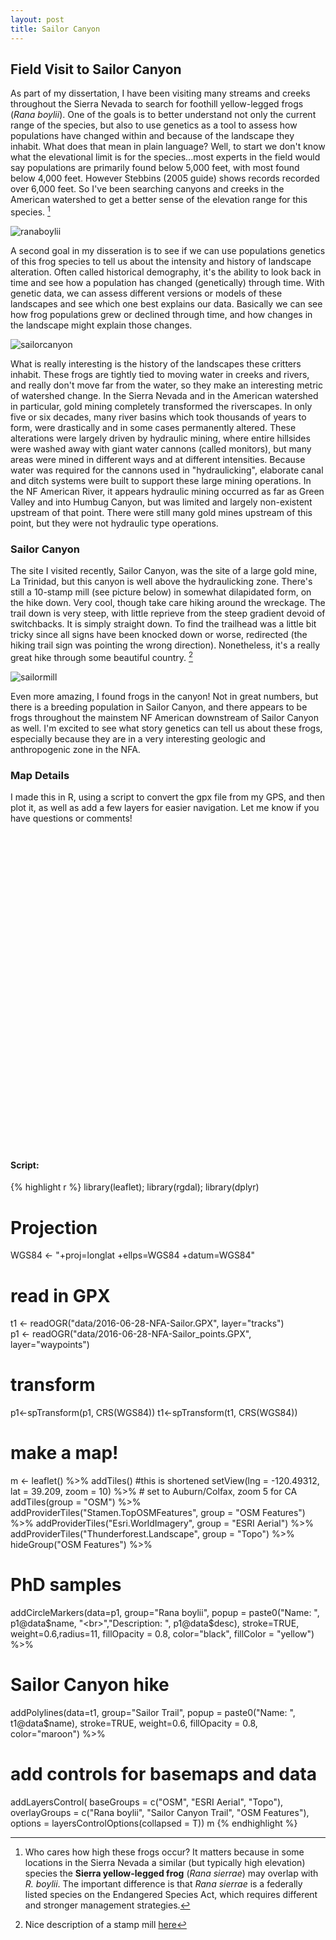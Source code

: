 ```yaml
---
layout: post
title: Sailor Canyon
---
```




## Field Visit to Sailor Canyon

As part of my dissertation, I have been visiting many streams and creeks throughout the Sierra Nevada to search for foothill yellow-legged frogs (*Rana boylii*). One of the goals is to better understand not only the current range of the species, but also to use genetics as a tool to assess how populations have changed within and because of the landscape they inhabit. What does that mean in plain language? Well, to start we don't know what the elevational limit is for the species...most experts in the field would say populations are primarily found below 5,000 feet, with most found below 4,000 feet. However Stebbins (2005 guide) shows records recorded over 6,000 feet. So I've been searching canyons and creeks in the American watershed to get a better sense of the elevation range for this species. [^1] 

![ranaboylii](../img/P1140730_sailor.jpg)

A second goal in my disseration is to see if we can use populations genetics of this frog species to tell us about the intensity and history of landscape alteration. Often called historical demography, it's the ability to look back in time and see how a population has changed (genetically) through time. With genetic data, we can assess different versions or models of these landscapes and see which one best explains our data. Basically we can see how frog populations grew or declined through time, and how changes in the landscape might explain those changes.

![sailorcanyon](../img/P1140719_sailor.jpg)

What is really interesting is the history of the landscapes these critters inhabit. These frogs are tightly tied to moving water in creeks and rivers, and really don't move far from the water, so they make an interesting metric of watershed change.  In the Sierra Nevada and in the American watershed in particular, gold mining completely transformed the riverscapes. In only five or six decades, many river basins which took thousands of years to form, were drastically and in some cases permanently altered. These alterations were largely driven by hydraulic mining, where entire hillsides were washed away with giant water cannons (called monitors), but many areas were mined in different ways and at different intensities. Because water was required for the cannons used in "hydraulicking", elaborate canal and ditch systems were built to support these large mining operations. In the NF American River, it appears hydraulic mining occurred as far as Green Valley and into Humbug Canyon, but was limited and largely non-existent upstream of that point. There were still many gold mines upstream of this point, but they were not hydraulic type operations. 

### Sailor Canyon

The site I visited recently, Sailor Canyon, was the site of a large gold mine, La Trinidad, but this canyon is well above the hydraulicking zone. There's still a 10-stamp mill (see picture below) in somewhat dilapidated form, on the hike down. Very cool, though take care hiking around the wreckage. The trail down is very steep, with little reprieve from the steep gradient devoid of switchbacks. It is simply straight down. To find the trailhead was a little bit tricky since all signs have been knocked down or worse, redirected (the hiking trail sign was pointing the wrong direction). Nonetheless, it's a really great hike through some beautiful country. [^2]

![sailormill](../img/P1140821-sailor.jpg)

Even more amazing, I found frogs in the canyon! Not in great numbers, but there is a breeding population in Sailor Canyon, and there appears to be frogs throughout the mainstem NF American downstream of Sailor Canyon as well. I'm excited to see what story genetics can tell us about these frogs, especially because they are in a very interesting geologic and anthropogenic zone in the NFA.

### Map Details

I made this in R, using a script to convert the gpx file from my GPS, and then plot it, as well as add a few layers for easier navigation. Let me know if you have questions or comments!


<!--html_preserve--><div id="htmlwidget-9033" style="width:504px;height:504px;" class="leaflet html-widget"></div>
<script type="application/json" data-for="htmlwidget-9033">{"x":{"calls":[{"method":"addTiles","args":["http://{s}.tile.openstreetmap.org/{z}/{x}/{y}.png",null,null,{"minZoom":0,"maxZoom":18,"maxNativeZoom":null,"tileSize":256,"subdomains":"abc","errorTileUrl":"","tms":false,"continuousWorld":false,"noWrap":false,"zoomOffset":0,"zoomReverse":false,"opacity":1,"zIndex":null,"unloadInvisibleTiles":null,"updateWhenIdle":null,"detectRetina":false,"reuseTiles":false,"attribution":"&copy; <a href=\"http://openstreetmap.org\">OpenStreetMap\u003c/a> contributors, <a href=\"http://creativecommons.org/licenses/by-sa/2.0/\">CC-BY-SA\u003c/a>"}]},{"method":"addTiles","args":["http://{s}.tile.openstreetmap.org/{z}/{x}/{y}.png",null,"OSM",{"minZoom":0,"maxZoom":18,"maxNativeZoom":null,"tileSize":256,"subdomains":"abc","errorTileUrl":"","tms":false,"continuousWorld":false,"noWrap":false,"zoomOffset":0,"zoomReverse":false,"opacity":1,"zIndex":null,"unloadInvisibleTiles":null,"updateWhenIdle":null,"detectRetina":false,"reuseTiles":false,"attribution":"&copy; <a href=\"http://openstreetmap.org\">OpenStreetMap\u003c/a> contributors, <a href=\"http://creativecommons.org/licenses/by-sa/2.0/\">CC-BY-SA\u003c/a>"}]},{"method":"addProviderTiles","args":["Stamen.TopOSMFeatures",null,"OSM Features",{"errorTileUrl":"","noWrap":false,"zIndex":null,"unloadInvisibleTiles":null,"updateWhenIdle":null,"detectRetina":false,"reuseTiles":false}]},{"method":"addProviderTiles","args":["Esri.WorldImagery",null,"ESRI Aerial",{"errorTileUrl":"","noWrap":false,"zIndex":null,"unloadInvisibleTiles":null,"updateWhenIdle":null,"detectRetina":false,"reuseTiles":false}]},{"method":"addProviderTiles","args":["Thunderforest.Landscape",null,"Topo",{"errorTileUrl":"","noWrap":false,"zIndex":null,"unloadInvisibleTiles":null,"updateWhenIdle":null,"detectRetina":false,"reuseTiles":false}]},{"method":"hideGroup","args":["OSM Features"]},{"method":"addCircleMarkers","args":[[39.2129939887673,39.2089990060776,39.2092529777437,39.2124240193516,39.2124520149082,39.2171010375023,39.2176509741694],[-120.495033999905,-120.493119992316,-120.492697041482,-120.494453972206,-120.494504012167,-120.495818965137,-120.499151023105],11,null,"Rana boylii",{"lineCap":null,"lineJoin":null,"clickable":true,"pointerEvents":null,"className":"","stroke":true,"color":"black","weight":0.6,"opacity":0.5,"fill":true,"fillColor":"yellow","fillOpacity":0.8,"dashArray":null},null,null,["Name: AAA794<br>Description: J","Name: AAA815<br>Description: J","Name: AAA816<br>Description: J","Name: AAA817<br>Description: Tad","Name: RAP812<br>Description: Whole tad","Name: RAP813-814<br>Description: Am","Name: RAP815<br>Description: Am"]]},{"method":"addPolylines","args":[[[{"lng":[-120.499730212614,-120.499623427168,-120.499520916492,-120.499294521287,-120.499143144116,-120.499056391418,-120.498888334259,-120.498678702861,-120.498428335413,-120.498334458098,-120.498179392889,-120.498095657676,-120.497967749834,-120.49792827107,-120.497900024056,-120.497864652425,-120.497814361006,-120.497730458155,-120.497674802318,-120.497552929446,-120.497437510639,-120.497345644981,-120.497177084908,-120.497170714661,-120.497185131535,-120.4972417932,-120.4972920008,-120.497344471514,-120.497402390465,-120.497412281111,-120.497473301366,-120.497545972466,-120.497553851455,-120.497616548091,-120.497676143423,-120.497845374048,-120.497919553891,-120.498006558046,-120.498023740947,-120.498062130064,-120.498051987961,-120.498006306589,-120.497973198071,-120.497973449528,-120.497972192243,-120.497983172536,-120.498070428148,-120.498072355986,-120.498092137277,-120.498134214431,-120.498187607154,-120.498212166131,-120.498180817813,-120.498059447855,-120.498044611886,-120.497986525297,-120.497920727357,-120.497885439545,-120.497872782871,-120.497845876962,-120.497841518372,-120.497846379876,-120.497837075964,-120.497839171439,-120.497886026278,-120.49790924415,-120.497942771763,-120.49790840596,-120.497821066529,-120.497766751796,-120.497729452327,-120.497740348801,-120.497678909451,-120.497687710449,-120.49770145677,-120.497684776783,-120.497688213363,-120.497664492577,-120.497647644952,-120.497636748478,-120.497614871711,-120.497604729608,-120.497580673546,-120.497624594718,-120.497692488134,-120.497760297731,-120.497826682404,-120.497880075127,-120.497943442315,-120.497991554439,-120.497999601066,-120.498086605221,-120.498144859448,-120.49827712588,-120.498296068981,-120.498403022066,-120.498513914645,-120.498599074781,-120.498639978468,-120.498696388677,-120.498768221587,-120.498837120831,-120.498856483027,-120.498863272369,-120.498856734484,-120.498866373673,-120.498873246834,-120.498876851052,-120.498863440007,-120.498839383945,-120.498835360631,-120.498851537704,-120.49883720465,-120.498799569905,-120.498774424195,-120.498783895746,-120.498824296519,-120.498840389773,-120.498891435564,-120.49890384078,-120.498896883801,-120.49887785688,-120.498831337318,-120.498809963465,-120.498780207708,-120.498753972352,-120.498747434467,-120.498765707016,-120.49877660349,-120.498824631795,-120.499038789421,-120.499153956771,-120.499305082485,-120.499355876818,-120.49935570918,-120.499416645616,-120.499467020854,-120.499513456598,-120.49953667447,-120.49951672554,-120.49946735613,-120.499408431351,-120.499373394996,-120.499387979507,-120.499421926215,-120.499460063875,-120.499497866258,-120.49953315407,-120.499604651704,-120.499608088285,-120.499634742737,-120.499669779092,-120.499696601182,-120.49969852902,-120.499728117138,-120.499730044976,-120.499728117138,-120.499738510698,-120.49975133501,-120.499748233706,-120.499735912308,-120.499727446586,-120.499726273119,-120.499724093825,-120.499701881781,-120.499697020277,-120.499634658918,-120.499616554007,-120.499592497945,-120.499526197091,-120.499528041109,-120.499503146857,-120.499439192936,-120.499413460493,-120.499318409711,-120.49926049076,-120.499137528241,-120.499020181596,-120.498932758346,-120.498852878809,-120.498664453626,-120.498442165554,-120.498336805031,-120.498121390119,-120.498014437035,-120.497919805348,-120.497807404026,-120.497748563066,-120.497707324103,-120.4976954218,-120.497550666332,-120.497439354658,-120.497351512313,-120.497244307771,-120.497034173459,-120.496869552881,-120.49680987373,-120.496740974486,-120.496571660042,-120.496579874307,-120.496565122157,-120.496557829902,-120.496535534039,-120.496558919549,-120.496554980054,-120.496546849608,-120.496552884579,-120.496537797153,-120.496545759961,-120.496576689184,-120.496594794095,-120.49658138305,-120.496595716104,-120.496624214575,-120.496710464358,-120.496739968657,-120.496852872893,-120.496940966696,-120.496975332499,-120.497067114338,-120.497127128765,-120.497194267809,-120.497200805694,-120.497217234224,-120.497244559228,-120.497203990817,-120.49718471244,-120.497185215354,-120.497171217576,-120.497173815966,-120.497218826786,-120.49727817066,-120.497365426272,-120.497412532568,-120.497440109029,-120.497449412942,-120.49744698219,-120.49740632996,-120.497418148443,-120.49751537852,-120.497522000223,-120.497435163707,-120.497398450971,-120.49731278792,-120.497272890061,-120.497309099883,-120.497272722423,-120.497253360227,-120.497229555622,-120.497163757682,-120.496984217316,-120.496921353042,-120.496904002503,-120.496832588688,-120.496792439371,-120.496718510985,-120.496657658368,-120.496585406363,-120.496550537646,-120.496533270925,-120.496473088861,-120.496415505186,-120.496367393062,-120.496319280937,-120.496287764981,-120.496216518804,-120.496126329526,-120.495994230732,-120.495907142758,-120.495859868824,-120.495807565749,-120.495711425319,-120.495717879385,-120.495634060353,-120.495666163042,-120.495621655136,-120.495675383136,-120.495746713132,-120.495821982622,-120.495827179402,-120.495826844126,-120.495766997337,-120.495786527172,-120.495787365362,-120.495768170804,-120.495701367036,-120.495757106692,-120.495850313455,-120.495819719508,-120.495770098642,-120.495822234079,-120.495905885473,-120.495894737542,-120.495787616819,-120.495768170804,-120.49567412585,-120.495673455298,-120.49567068927,-120.49568368122,-120.495736654848,-120.495757441968,-120.495727099478,-120.495630959049,-120.495622074232,-120.495677227154,-120.495668342337,-120.495600365102,-120.495579661801,-120.495614111424,-120.495608160272,-120.495585026219,-120.495637916029,-120.495639089495,-120.495633222163,-120.495595084503,-120.495541859418,-120.495552420616,-120.49560405314,-120.495722154155,-120.495718466118,-120.495698181912,-120.495645375922,-120.495630959049,-120.495648561046,-120.495732547715,-120.495706815273,-120.495689883828,-120.495653590187,-120.495637832209,-120.495625510812,-120.4956628941,-120.495664486662,-120.49562224187,-120.495613859966,-120.495600197464,-120.49559189938,-120.495577482507,-120.495569771156,-120.495524592698,-120.495514199138,-120.495528113097,-120.495510594919,-120.495401630178,-120.495390901342,-120.495380759239,-120.495303058997,-120.495270285755,-120.495241032913,-120.495169535279,-120.4951608181,-120.4951088503,-120.495086638257,-120.495065264404,-120.495056211948,-120.495047830045,-120.495040873066,-120.494977673516,-120.494832247496,-120.494763180614,-120.494757732376,-120.494715152308,-120.494696293026,-120.494660837576,-120.494569642469,-120.494557237253,-120.49453326501,-120.494515243918,-120.49447786063,-120.494453385472,-120.494405776262,-120.494333021343,-120.494287004694,-120.494277533144,-120.494230426848,-120.494142500684,-120.494100004435,-120.494090532884,-120.494035212323,-120.493997074664,-120.49399305135,-120.49394460395,-120.493908897042,-120.493888445199,-120.493881069124,-120.493867322803,-120.493843518198,-120.493835136294,-120.493815857917,-120.493820719421,-120.493874028325,-120.493878135458,-120.493842260912,-120.493807140738,-120.493737403303,-120.493724243715,-120.493662469089,-120.49367453903,-120.493617961183,-120.493558365852,-120.493482425809,-120.493473373353,-120.493448730558,-120.493415370584,-120.493398187682,-120.493378238752,-120.493298862129,-120.493294252083,-120.493292910978,-120.493243960664,-120.493250498548,-120.493264831603,-120.493161901832,-120.4931005463,-120.492980098352,-120.492999628186,-120.493066515774,-120.493127116933,-120.493161818013,-120.493155363947,-120.493189645931,-120.493367929012,-120.493357535452,-120.493325768039,-120.493254354224,-120.493254354224,-120.493242368102,-120.493225604296,-120.493167098612,-120.493151759729,-120.493074730039,-120.493169110268,-120.493142874911,-120.493152430281,-120.493153100833,-120.493174642324,-120.493162153289,-120.493326438591,-120.49329617992,-120.493223425001,-120.493128960952,-120.493138181046,-120.493182186037,-120.49330397509,-120.493378238752,-120.493334233761,-120.493378825486,-120.493438756093,-120.49347370863,-120.493145473301,-120.493205403909,-120.493232477456,-120.49325636588,-120.493204817176,-120.493187047541,-120.493159135804,-120.493169026449,-120.493227280676,-120.493387291208,-120.493376981467,-120.49330917187,-120.493236752227,-120.49321395345,-120.493172630668,-120.49310490489,-120.493121081963,-120.493095265701,-120.493104569614,-120.493127787486,-120.493225855753,-120.493216803297,-120.493234824389,-120.493197608739,-120.493080932647,-120.493028126657,-120.493043549359,-120.493149748072,-120.493221916258,-120.493268938735,-120.49331529066,-120.493361391127,-120.493393661454,-120.4933551047,-120.493343202397,-120.493375221267,-120.493269860744,-120.493272626773,-120.493360552937,-120.493362396955,-120.493346890435,-120.493242368102,-120.493136672303,-120.493141952902,-120.493097612634,-120.493184113875,-120.493048410863,-120.493110185489,-120.493083447218,-120.493153268471,-120.493140863255,-120.49325552769,-120.493241110817,-120.493173552677,-120.493217725307,-120.493187718093,-120.493197441101,-120.493087302893,-120.493053440005,-120.493181264028,-120.493103731424,-120.493164332584,-120.493227699772,-120.49331093207,-120.493337335065,-120.493283774704,-120.493168774992,-120.493267513812,-120.49325812608,-120.493249241263,-120.49325636588,-120.493215797469,-120.493166679516,-120.493127871305,-120.493163410574,-120.493186460808,-120.493219401687,-120.493203224614,-120.493124267086,-120.493180928752,-120.493219066411,-120.493187047541,-120.493192998692,-120.493099289015,-120.493087973446,-120.493122171611,-120.493103479967,-120.493147149682,-120.493202805519,-120.493192663416,-120.493157543242,-120.493222586811,-120.493190232664,-120.493150083348,-120.493172714487,-120.493190232664,-120.493168607354,-120.493091242388,-120.493145054206,-120.49307724461,-120.493073053658,-120.493141114712,-120.493141030893,-120.493068946525,-120.49307892099,-120.493128625676,-120.493047824129,-120.49309627153,-120.493073221296,-120.493088979274,-120.493139186874,-120.493220491335,-120.493173971772,-120.49318796955,-120.493141114712,-120.493120998144,-120.493144216016,-120.493185874075,-120.493148071691,-120.493159638718,-120.493117226288,-120.493093756959,-120.493104653433,-120.493164500222,-120.493038101122,-120.493101049215,-120.493049668148,-120.493035251275,-120.493130302057,-120.493096690625,-120.493135331199,-120.493144216016,-120.49311093986,-120.493143461645,-120.493196183816,-120.493252510205,-120.493197105825,-120.493043214083,-120.493080429733,-120.493204565719,-120.493168439716,-120.493122171611,-120.493162572384,-120.493107838556,-120.493175564334,-120.493159051985,-120.493179000914,-120.493118818849,-120.493164919317,-120.493170786649,-120.493149496615,-120.493169697002,-120.493158381432,-120.493155363947,-120.493150334805,-120.493160057813,-120.493109766394,-120.493046566844,-120.493018236011,-120.492944223806,-120.492918072268,-120.49289451912,-120.492889154702,-120.492881527171,-120.492808101699,-120.492789242417,-120.492816735059,-120.492872139439,-120.492893261835,-120.492898207158,-120.492906505242,-120.492949336767,-120.492930980399,-120.492915725335,-120.492840455845,-120.492855291814,-120.492846742272,-120.492792092264,-120.4927768372,-120.492723863572,-120.492695951834,-120.492719504982,-120.492733418941,-120.492720259354,-120.492739789188,-120.49269720912,-120.492711374536,-120.492741968483,-120.492728473619,-120.4927024059,-120.492676338181,-120.492632919922,-120.492665693164,-120.49266259186,-120.492668040097,-120.492676924914,-120.492627387866,-120.492601571605,-120.492569888011,-120.492529319599,-120.492521105334,-120.492606600747,-120.492628980428,-120.492682373151,-120.492627471685,-120.492614144459,-120.492640463635,-120.492701064795,-120.492699975148,-120.492682121694,-120.492679355666,-120.492657562718,-120.49259939231,-120.49260542728,-120.492617916316,-120.492650773376,-120.492676841095,-120.492703747004,-120.492641385645,-120.492658820003,-120.492688072845,-120.492705926299,-120.492694862187,-120.49269117415,-120.492721935734,-120.492675416172,-120.492707686499,-120.492737190798,-120.492721516639,-120.492712045088,-120.492718331516,-120.492711961269,-120.492715481669,-120.492690168321,-120.4926486779,-120.49263744615,-120.492632836103,-120.492689833045,-120.492747919634,-120.492764515802,-120.492712212726,-120.492695029825,-120.49263660796,-120.492660077289,-120.492677763104,-120.492700394243,-120.492764431983,-120.492812963203,-120.492732245475,-120.492650941014,-120.49265999347,-120.492630070075,-120.492643397301,-120.492670303211,-120.492708943784,-120.492767617106,-120.492775412276,-120.492679942399,-120.492768706754,-120.492713134736,-120.492743561044,-120.492758732289,-120.492837019265,-120.49282184802,-120.492818998173,-120.492867110297,-120.492924945429,-120.492958556861,-120.492952857167,-120.493013709784,-120.493092583492,-120.493202386424,-120.493260556832,-120.493266256526,-120.493322499096,-120.493346555158,-120.493436744437,-120.493398606777,-120.49340958707,-120.493409335613,-120.493400534615,-120.49342609942,-120.493431799114,-120.493489885703,-120.493526263162,-120.493524922058,-120.493502793834,-120.493591977283,-120.493592983112,-120.493570435792,-120.493545290083,-120.493625923991,-120.49363380298,-120.493704210967,-120.493714436889,-120.493714604527,-120.493699852377,-120.493658529595,-120.493679651991,-120.493685854599,-120.493694655597,-120.493718544021,-120.493677305058,-120.493673952296,-120.493681244552,-120.493725081906,-120.493772439659,-120.493832537904,-120.493822228163,-120.493890205398,-120.493909735233,-120.493956841528,-120.493996823207,-120.493946531788,-120.49402163364,-120.494019705802,-120.494040744379,-120.494099752978,-120.494088772684,-120.49416622147,-120.494262613356,-120.494313156232,-120.494374427944,-120.494436537847,-120.494465958327,-120.494455900043,-120.494498480111,-120.494541646913,-120.494491271675,-120.494438465685,-120.494442237541,-120.494533684105,-120.494523122907,-120.494512142614,-120.494513399899,-120.494515327737,-120.494551621377,-120.494552543387,-120.494543155655,-120.494503341615,-120.494499318302,-120.494448607788,-120.494509628043,-120.494469059631,-120.494499402121,-120.494483811781,-120.494499150664,-120.494478782639,-120.494494540617,-120.494502587244,-120.494498144835,-120.494539383799,-120.494514908642,-120.494469730183,-120.494487835094,-120.494443746284,-120.494456319138,-120.494457492605,-120.494478531182,-120.494493199512,-120.494504431263,-120.494515830651,-120.494537958875,-120.494549190626,-120.494570229203,-120.494647761807,-120.494711799547,-120.494691096246,-120.494719175622,-120.494752367958,-120.494772652164,-120.494779190049,-120.494781117886,-120.494804000482,-120.494852364063,-120.494868708774,-120.494865188375,-120.494801653549,-120.494823027402,-120.494832331315,-120.494908774272,-120.494966190308,-120.494987228885,-120.49497641623,-120.495003322139,-120.494957137853,-120.495000472292,-120.495003992692,-120.495017822832,-120.495058307424,-120.495068365708,-120.495051182806,-120.495102647692,-120.495100636035,-120.495101390407,-120.495089739561,-120.495087141171,-120.495071550831,-120.495075909421,-120.495060821995,-120.495046824217,-120.495046153665,-120.495005417615,-120.494952276349,-120.495033832267,-120.494988234714,-120.495020002127,-120.495039364323,-120.495009608567,-120.495017068461,-120.495051350445,-120.495100049302,-120.495105748996,-120.495104743168,-120.495091667399,-120.495072891936,-120.495129972696,-120.495171127841,-120.495194345713,-120.495192417875,-120.495231645182,-120.495201386511,-120.495156040415,-120.495112538338,-120.495079262182,-120.495057469234,-120.495049841702,-120.495074735954,-120.495059816167,-120.495104156435,-120.495153944939,-120.495185712352,-120.495209684595,-120.495228795335,-120.495251342654,-120.495238434523,-120.495283361524,-120.495291240513,-120.495319152251,-120.495313704014,-120.495358379558,-120.495387045667,-120.495431637391,-120.495459130034,-120.495538171381,-120.495577063411,-120.495628863573,-120.495676808059,-120.495727518573,-120.495723914355,-120.495789544657,-120.495867999271,-120.495894988999,-120.495957266539,-120.49597537145,-120.495988447219,-120.496036056429,-120.496058436111,-120.496077965945,-120.496165473014,-120.496221967041,-120.496233198792,-120.496250465512,-120.49626454711,-120.496313916519,-120.496292794123,-120.496302936226,-120.496387928724,-120.496383737773,-120.496390610933,-120.496378960088,-120.496420450509,-120.49646881409,-120.496516842395,-120.496588842943,-120.496552633122,-120.496537880972,-120.496490858495,-120.496392454952,-120.496429670602,-120.496416678652,-120.496268738061,-120.496181482449,-120.496077379212,-120.495974365622,-120.495976042002,-120.496019376442,-120.496097831056,-120.496162790805,-120.496204113588,-120.496266307309,-120.496306624264,-120.496350126341,-120.496422629803,-120.496420282871,-120.496413828805,-120.496406201273,-120.496244933456,-120.496137226,-120.496111074463,-120.496056508273,-120.495997499675,-120.495976544917,-120.495974281803,-120.496017364785,-120.495903622359,-120.495830615982,-120.495831537992,-120.49582391046,-120.495810499415,-120.495820054784,-120.495843943208,-120.495882080868,-120.49588451162,-120.495888032019,-120.495918374509,-120.495929773897,-120.495914937928,-120.495894234627,-120.495883338153,-120.495890965685,-120.495896833017,-120.49594251439,-120.495883757249,-120.495804296806,-120.495806057006,-120.495794322342,-120.495839333162,-120.495846960694,-120.495865317062,-120.495845787227,-120.495835477486,-120.495831454173,-120.495844194666,-120.495836650953,-120.495817456394,-120.495799854398,-120.495787616819,-120.495818378404,-120.495862970129,-120.495882080868,-120.495750568807,-120.495672198012,-120.495595503598,-120.495506990701,-120.495557785034,-120.49559189938,-120.4955140315,-120.495458040386,-120.495468433946,-120.495490897447,-120.495460806414,-120.495424177498,-120.49523357302,-120.495195100084,-120.495266513899,-120.495373299345,-120.495557533577,-120.495605980977,-120.495674377307,-120.495820054784,-120.495913680643,-120.496060615405,-120.496078720316,-120.496095484123,-120.496187685058,-120.496359262615,-120.49644459039,-120.496511980891,-120.496523883194,-120.496644834056,-120.496642738581,-120.496712392196,-120.496824877337,-120.496832253411,-120.496845412999,-120.49705571495,-120.497172977775,-120.497531387955,-120.497641190887,-120.49772400409,-120.497871106491,-120.498071853071,-120.498363962397,-120.498555572703,-120.498573845252,-120.498571246862,-120.498579461128,-120.498599493876,-120.498674595729,-120.498670823872,-120.498677864671,-120.498697562143,-120.498697897419,-120.498752212152,-120.498840473592,-120.498884394765,-120.498879030347,-120.498893195763,-120.498948432505,-120.499049099162,-120.499055553228,-120.499136270955,-120.499188154936,-120.499299885705,-120.499304411933,-120.499383201823,-120.499368784949,-120.49931421876,-120.499303154647,-120.499278428033,-120.499205756932,-120.499171558768,-120.499200057238,-120.499166445807,-120.499157393351,-120.499165859073,-120.499132582918,-120.499069718644,-120.499181197956,-120.499163428321,-120.49922159873,-120.499230818823,-120.499105341732,-120.49890643917,-120.498746680096,-120.498678283766,-120.498615503311,-120.498518524691,-120.498293135315,-120.498214010149,-120.497948639095,-120.497703971341,-120.497406078503,-120.497253360227,-120.497174821794,-120.497129894793,-120.496912468225,-120.496515752748,-120.496243843809,-120.496162455529,-120.496122306213,-120.496050892398,-120.495997583494,-120.495973192155,-120.495972940698,-120.495946118608,-120.495931701735,-120.495916362852,-120.495916949585,-120.495953578502,-120.495932037011,-120.495917284861,-120.495927678421,-120.495919045061,-120.495916362852,-120.495910746977,-120.495929187164,-120.495922649279,-120.495930444449,-120.495973192155,-120.495959697291,-120.495962295681,-120.495971851051,-120.496005630121,-120.495984172449,-120.495973275974,-120.49602733925,-120.496033458039,-120.49603597261,-120.496033877134,-120.496036475524,-120.496024489403,-120.496002025902,-120.496027674526,-120.496097579598,-120.496173771098,-120.496220625937,-120.496259937063,-120.496294051409,-120.496351718903,-120.496415589005,-120.496457833797,-120.496571408585,-120.496596470475,-120.496618933976,-120.496683139354,-120.496686827391,-120.496667632833,-120.496663693339,-120.496711386368,-120.496712224558,-120.496826888993,-120.496880114079,-120.496872151271,-120.496849603951,-120.496835773811,-120.496825966984,-120.496816746891,-120.496771400794,-120.496695209295,-120.496634356678,-120.496541820467,-120.496520111337,-120.496418690309,-120.496312407777,-120.496118450537,-120.496092885733,-120.496034715325,-120.496002612635,-120.495975958183,-120.495918709785,-120.495869172737,-120.495841428638,-120.49575811252,-120.495715951547,-120.495689213276,-120.495689800009,-120.49566549249,-120.495647806674,-120.49562224187,-120.495585193858,-120.495572621003,-120.495591145009,-120.495588881895,-120.495580751449,-120.495466589928,-120.495451753959,-120.495358044282,-120.495276656002,-120.495225358754,-120.495189819485,-120.495165847242,-120.495079010725,-120.495069874451,-120.495006423444,-120.494906008244,-120.494761923328,-120.494650276378,-120.494525386021,-120.494425306097,-120.494391443208,-120.494347773492,-120.49433930777,-120.494305947796,-120.494240485132,-120.49416446127,-120.494107883424,-120.494024148211,-120.493994224817,-120.493859276175,-120.493850642815,-120.493799261749,-120.493764812127,-120.493723573163,-120.493666576222,-120.493611674756,-120.49343992956,-120.493379076943,-120.493230381981,-120.493192747235,-120.493088057265,-120.493087889627,-120.493087973446,-120.493108844385,-120.493077412248,-120.493134576827,-120.493162572384,-120.493239602074,-120.493258377537,-120.493278494105,-120.493279416114,-120.493273045868,-120.493360217661,-120.493412353098,-120.49343389459,-120.493507655337,-120.493566244841,-120.493660541251,-120.493751484901,-120.493803201243,-120.493897413835,-120.493898838758,-120.493876459077,-120.493900515139,-120.493906801566,-120.493959439918,-120.494047282264,-120.494079384953,-120.49412288703,-120.494123976678,-120.494125066325,-120.494197653607,-120.494244676083,-120.494304187596,-120.494368476793,-120.494489427656,-120.494512058794,-120.494551956654,-120.49462588504,-120.494682043791,-120.494772819802,-120.494810873643,-120.494903577492,-120.494946073741,-120.495054954663,-120.495068533346,-120.495079597458,-120.495162829757,-120.495169200003,-120.495248576626,-120.495294844732,-120.495372125879,-120.495451502502,-120.495502380654,-120.495489304885,-120.495549906045,-120.495607741177,-120.495622828603,-120.495616961271,-120.495578991249,-120.495591145009,-120.495653590187,-120.495683513582,-120.495701031759,-120.495667001233,-120.49564294517,-120.495667504147,-120.495724165812,-120.495732715353,-120.495670186356,-120.495706479996,-120.495625426993,-120.495589636266,-120.495565328747,-120.495497183874,-120.495476648211,-120.495524676517,-120.495589803904,-120.495619140565,-120.495616542175,-120.495611093938,-120.495674461126,-120.495644118637,-120.495671192184,-120.495780240744,-120.49571913667,-120.49564210698,-120.495597431436,-120.495558707044,-120.495521323755,-120.495483018458,-120.495423842221,-120.495420908555,-120.495351087302,-120.49527162686,-120.495277075097,-120.495318062603,-120.49539282918,-120.495383189991,-120.495416549966,-120.49538503401,-120.495350500569,-120.495363073424,-120.49540749751,-120.495426105335,-120.495459381491,-120.495490562171,-120.495541859418,-120.495613776147,-120.49569575116,-120.49575727433,-120.495818210766,-120.495954416692,-120.495967073366,-120.496036307886,-120.496127419174,-120.496212998405,-120.496286004782,-120.496332272887,-120.496411062777,-120.496474429965,-120.496540730819,-120.496568894014,-120.496593117714,-120.496668135747,-120.496733179316,-120.496832672507,-120.496905595064,-120.496941637248,-120.496990168467,-120.497099719942,-120.497224610299,-120.497265765443,-120.497384117916,-120.497415214777,-120.497506912798,-120.497515127063,-120.497388308868,-120.497321840376,-120.497261323035,-120.497218323871,-120.497237434611,-120.497183958069,-120.497172977775,-120.497254030779,-120.497290408239,-120.497258054093,-120.497237350792,-120.4971448984,-120.49709376879,-120.496987905353,-120.496869971976,-120.496718510985,-120.496658496559,-120.496640810743,-120.496703004465,-120.496881203726,-120.497036017478,-120.49717348069,-120.497278841212,-120.497447066009,-120.497570363805,-120.49769282341,-120.497847637162,-120.497977053747,-120.498050395399,-120.498135220259,-120.49823815003,-120.49844769761,-120.498621286824,-120.498851118609,-120.498902918771,-120.498934937641,-120.498962933198,-120.49905622378,-120.499163260683,-120.499271219596,-120.499363169074,-120.499415053055,-120.499487221241,-120.499523766339,-120.499535584822,-120.499547738582,-120.499580344185,-120.499613787979,-120.499623678625,-120.499562574551,-120.499571040273,-120.499576739967,-120.499586295336,-120.499674556777,-120.49971235916,-120.499745132402,-120.499753598124,-120.499748233706,-120.499763824046,-120.499748317525,-120.499727362767,-120.499678831548,-120.499665755779,-120.499609010294,-120.499567938969,-120.499494681135,-120.499424189329,-120.499410778284,-120.499398540705,-120.499460147694,-120.499572716653,-120.499613620341,-120.499615548179,-120.499539021403,-120.499483700842,-120.499416729435,-120.499364174902,-120.499231489375,-120.499068964273,-120.498887579888,-120.498813400045,-120.498719271272,-120.49871256575,-120.49870653078,-120.498720947653,-120.498738298193,-120.498764449731,-120.498826391995,-120.498853549361,-120.49889260903,-120.498947929591,-120.498925633729,-120.498878695071,-120.498842820525,-120.498806694523,-120.498802000657,-120.49883804284,-120.498822284862,-120.498815244064,-120.498818093911,-120.49884676002,-120.498877773061,-120.498884310946,-120.498873079196,-120.498864362016,-120.498862266541,-120.498844245449,-120.498827816919,-120.498820608482,-120.49880778417,-120.498776771128,-120.498774591833,-120.498764701188,-120.4987497814,-120.49873678945,-120.49871952273,-120.498664788902,-120.498661603779,-120.498612653464,-120.498579964042,-120.49856713973,-120.498539144173,-120.498466137797,-120.498335631564,-120.498306797817,-120.498263379559,-120.498248711228,-120.498192049563,-120.498155336827,-120.498149385676,-120.498113594949,-120.498087359592,-120.498093226925,-120.498060872778,-120.498101608828,-120.498079061508,-120.498084174469,-120.497970264405,-120.497882673517,-120.497729536146,-120.49768938683,-120.497551336884,-120.497481180355,-120.497456034645,-120.497364923358,-120.497312536463,-120.497315134853,-120.497307339683,-120.497246235609,-120.497190915048,-120.497137019411,-120.497155543417,-120.49717172049,-120.497325360775,-120.497338017449,-120.497475145385,-120.497589306906,-120.49770237878,-120.497797094285,-120.497880075127,-120.497878147289,-120.49802952446,-120.4981732741,-120.498304283246,-120.498308893293,-120.498421629891,-120.49851433374,-120.498537300155,-120.498676607385,-120.498789763078,-120.49885715358,-120.498898224905,-120.498920856044,-120.499060750008,-120.499176084995,-120.499323438853,-120.499414885417,-120.499551845714,-120.499692074955,-120.499781761318,-120.499915033579,-120.500021148473,-120.500122401863,-120.500247292221,-120.500380145386,-120.500499168411,-120.500632859766,-120.500688767061,-120.500779878348,-120.500888843089,-120.500964196399,-120.501019936055,-120.501042148098,-120.501121524721,-120.50112772733,-120.501078525558,-120.501106437296,-120.50111557357,-120.501126386225,-120.501108784229,-120.501120267436,-120.501130828634,-120.501165529713,-120.501113897189,-120.501131499186],"lat":[39.1898326948285,39.1898648813367,39.1898311022669,39.18979967013,39.189749294892,39.1897425055504,39.1897092293948,39.1897118277848,39.1896126698703,39.1895666532218,39.1896392405033,39.189736302942,39.1898771189153,39.1900161746889,39.1901266481727,39.1902444139123,39.1903776861727,39.1904955357313,39.1906230244786,39.1907397843897,39.1908412892371,39.1909091826528,39.1910686902702,39.1911831032485,39.1912229172885,39.1914008650929,39.1915739513934,39.1917806491256,39.1919670626521,39.1919808927923,39.1920453496277,39.1921300906688,39.1921525541693,39.1922155022621,39.1922590881586,39.1923507861793,39.1923745069653,39.1924781911075,39.1925434023142,39.1926573123783,39.1927321627736,39.192804582417,39.1928185801953,39.1928315721452,39.192867865786,39.1928810253739,39.1930002998561,39.1930354200304,39.1931130364537,39.1932335682213,39.1933891363442,39.1935156192631,39.1936385817826,39.1937069781125,39.1937224008143,39.193795658648,39.193771854043,39.1937156952918,39.1936468798667,39.1935694310814,39.1935640666634,39.1935641504824,39.1935769747943,39.1935638152063,39.1935073211789,39.1934543475509,39.1934382542968,39.1935001127422,39.1935609653592,39.1936126817018,39.1936722770333,39.1937093250453,39.1937378235161,39.1937548387796,39.1937643941492,39.1937688365579,39.1937786433846,39.1938189603388,39.1938381548971,39.1938500571996,39.1938805673271,39.1938935592771,39.193898672238,39.1938601993024,39.1938156075776,39.1937570180744,39.1937574371696,39.193758526817,39.1937953233719,39.193803621456,39.1938102431595,39.1937476303428,39.193671522662,39.1936887055635,39.1937140189111,39.1938988398761,39.1940997540951,39.194297650829,39.1944856569171,39.1947288997471,39.1949785966426,39.1952240187675,39.1953896451741,39.19543415308,39.1955909784883,39.1957483068109,39.1958090756088,39.1958471294492,39.1960006020963,39.1961201280355,39.1962051205337,39.1962922085077,39.1964842379093,39.1966294124722,39.196755560115,39.1968309134245,39.1970369406044,39.1970711387694,39.1972014773637,39.1973075084388,39.1973681934178,39.1974385175854,39.1975163016468,39.1976401861757,39.1977575328201,39.197860211134,39.1979057248682,39.1981384065002,39.1981656476855,39.1983917914331,39.1985158436,39.1985714156181,39.1987153328955,39.1988639440387,39.1988776065409,39.1990693006665,39.1992130503058,39.1993816103786,39.1994651779532,39.1995710413903,39.1997151263058,39.1998198162764,39.1999325528741,39.2000509053469,39.2001315392554,39.2002477124333,39.2003107443452,39.200349971652,39.2005019355565,39.2005122452974,39.2005600221455,39.200735874474,39.2008760198951,39.200960341841,39.2011224478483,39.2011353559792,39.2012319993228,39.2013305705041,39.2013543751091,39.2013812810183,39.2014833725989,39.2015379387885,39.2016028985381,39.2016221769154,39.2016802635044,39.201734745875,39.2018851172179,39.2019849456847,39.2019220814109,39.2017820198089,39.2017693631351,39.2017474025488,39.2016439698637,39.2015853803605,39.201459987089,39.2013297323138,39.2012132238597,39.2011176701635,39.2010278161615,39.2009685561061,39.2009026743472,39.2008413188159,39.2008024267852,39.2006888519973,39.2005787137896,39.2004941403866,39.2004285939038,39.2004059627652,39.2003851756454,39.2003798950464,39.2003015242517,39.2002401687205,39.2002294398844,39.2002196330577,39.2001650668681,39.200151739642,39.2001453693956,39.2001264262944,39.1999990213662,39.1999345645308,39.1998579539359,39.1998121049255,39.1997935809195,39.1997845284641,39.1998438723385,39.1998620610684,39.1999675892293,39.1999941598624,39.2000284418464,39.200069764629,39.2000694293529,39.2000579461455,39.200056605041,39.2001138534397,39.2001810763031,39.2001895420253,39.2003061342984,39.2003985028714,39.200418703258,39.2005122452974,39.2005668953061,39.2006513848901,39.2006694898009,39.2007176019251,39.2008692305535,39.2010202724487,39.2010859865695,39.2011440731585,39.2012447398156,39.20130928047,39.2013951111585,39.201486390084,39.2015779204667,39.2016176506877,39.2016509268433,39.2017208319157,39.2017202451825,39.2017498333007,39.2017593048513,39.2018424533308,39.2018966842443,39.2019688524306,39.2019696906209,39.2019465565681,39.2019451316446,39.2020161263645,39.2020399309695,39.2021528352052,39.2022970877588,39.2023514024913,39.2024117521942,39.2024441063404,39.2025278415531,39.2026135884225,39.2026762012392,39.2027249000967,39.2028061207384,39.2028335295618,39.2028709966689,39.20291072689,39.203013908118,39.2031086236238,39.2032090388238,39.2033141478896,39.2033580690622,39.2032880801708,39.2032113857567,39.2030945420265,39.2029832303524,39.2029184382409,39.2028471082449,39.2027665581554,39.2027380596846,39.2025418393314,39.2024625465274,39.2023680824786,39.2022636439651,39.2021598760039,39.2021072376519,39.2020405177027,39.202038757503,39.2020294535905,39.2020180542022,39.2020056489855,39.2019463051111,39.2018508352339,39.2018177267164,39.2018527630717,39.2018855363131,39.2019565310329,39.2019965965301,39.2020719498396,39.2021354846656,39.2022148612887,39.2022206448019,39.2023226525635,39.2023406736553,39.2023617960513,39.2023995146155,39.2025079764426,39.2025974951684,39.2026912048459,39.2027879320085,39.202860686928,39.2030337732285,39.2030819691718,39.2031119763851,39.2032475955784,39.2034639324993,39.2034965381026,39.2035779263824,39.2036879807711,39.2036986257881,39.2037947662175,39.2038484942168,39.2040142882615,39.2040697764605,39.2042225785553,39.2043535877019,39.2043649870902,39.2044240795076,39.2044690065086,39.2044995166361,39.2045868560672,39.2047411669046,39.2048373073339,39.2049629520625,39.2049936298281,39.2050150875002,39.2051300872117,39.2051713261753,39.2052123136818,39.2053826339543,39.2053952906281,39.2054181732237,39.2054417263716,39.2054589092731,39.2055455781519,39.2056501843035,39.2057430557907,39.2057790979743,39.2059669364244,39.2060323152691,39.2061545234174,39.2062422819436,39.2064268514514,39.2064835131168,39.2065179627389,39.2066748719662,39.2066870257258,39.206756176427,39.2067758738995,39.2068414203823,39.2068679910153,39.2069403268397,39.2069683223963,39.2070411611348,39.207120789215,39.207218773663,39.2072694003582,39.207382556051,39.2074263095856,39.2074782773852,39.2076246254146,39.2076391261071,39.2077477555722,39.2077997233719,39.2078843805939,39.2079388629645,39.2080540303141,39.2080604005605,39.2079779226333,39.2079444788396,39.2078813631088,39.2078007292002,39.2079048324376,39.2079224344343,39.2079869750887,39.2080355063081,39.2081076744944,39.2082759831101,39.2083038110286,39.2083329800516,39.2083687707782,39.2084618099034,39.2085624765605,39.2085675895214,39.2085786536336,39.208592902869,39.2087004426867,39.2087161168456,39.2087645642459,39.2088132631034,39.2088841740042,39.2088964115828,39.2089335434139,39.2089725192636,39.209047621116,39.2090798914433,39.2091633751988,39.2092027701437,39.2092492897063,39.2093082983047,39.2093518842012,39.2093652952462,39.2094718292356,39.2095036804676,39.2096057720482,39.2096339352429,39.2096351087093,39.2096504475921,39.2096162494272,39.2095967195928,39.2096251342446,39.2095605097711,39.2095105536282,39.2094064503908,39.2093467712402,39.2091819830239,39.2091073002666,39.2090892791748,39.2090638820082,39.2090304382145,39.208986768499,39.2089723516256,39.209007890895,39.2089627962559,39.2089984193444,39.2089938931167,39.2089649755508,39.2090124171227,39.2089951504022,39.2089428473264,39.2089410033077,39.2089962400496,39.2089849244803,39.2090114951134,39.2089858464897,39.2090047057718,39.2089383210987,39.2089568451047,39.2089306935668,39.20898928307,39.2090410832316,39.2090693302453,39.2090617027134,39.209073940292,39.2090229783207,39.2089785542339,39.2089995928109,39.2089953180403,39.2089982517064,39.2090953141451,39.2090880218893,39.2089953180403,39.2089897021651,39.2090287618339,39.2090679891407,39.2090671509504,39.2090957332402,39.2090489622205,39.2089860141277,39.2089544981718,39.2089429311454,39.2089506424963,39.2089345492423,39.2089125048369,39.208923233673,39.2089643049985,39.2089635506272,39.2089807335287,39.20899188146,39.2090064659715,39.2090365570039,39.20902649872,39.209026414901,39.2090482078493,39.20903429389,39.2090472858399,39.2090666480362,39.2091212142259,39.2090934701264,39.2090545780957,39.2090518120676,39.209010405466,39.2090047895908,39.2090532369912,39.2090933024883,39.2090810649097,39.2090465314686,39.2090182844549,39.2090176977217,39.2090002633631,39.2090663965791,39.2090196255594,39.2090651392937,39.2090565059334,39.209105707705,39.2090704198927,39.20912691392,39.2090895306319,39.20903429389,39.2090805619955,39.2090543266386,39.2090453580022,39.2089659813792,39.2089499719441,39.2090484593064,39.2090045381337,39.2090556677431,39.2090741079301,39.2091079708189,39.2091145087034,39.2090628761798,39.2089935578406,39.2090757843107,39.2090673185885,39.2090377304703,39.2090451065451,39.2090569250286,39.2090314440429,39.2089964076877,39.2089846730232,39.2090284265578,39.2090373113751,39.2090077232569,39.2089676577598,39.2090016882867,39.2090453580022,39.2090126685798,39.209002694115,39.2089561745524,39.208904793486,39.2089398298413,39.2089648079127,39.2090005148202,39.2090125009418,39.2090322822332,39.2089959885925,39.2090472020209,39.2090166918933,39.2089661490172,39.2089586891234,39.2090226430446,39.2090273369104,39.2089556716383,39.2089151032269,39.2088975850493,39.2089590243995,39.2089824099094,39.2089611198753,39.2089185398072,39.2089201323688,39.2089403327554,39.2088793125004,39.2089394107461,39.2089329566807,39.2089651431888,39.2089821584523,39.2089966591448,39.2089871875942,39.2089949827641,39.2089384049177,39.2089583538473,39.2089990060776,39.2090172786266,39.2089710943401,39.2089665681124,39.2089426796883,39.2089386563748,39.208891633898,39.208912840113,39.2088676616549,39.2088764626533,39.2088210582733,39.2088226508349,39.2088876944035,39.2088405042887,39.2088946513832,39.2089312803,39.2089132592082,39.2089462000877,39.2089802306145,39.2090187873691,39.2089944798499,39.2088826652616,39.208941925317,39.2090435978025,39.2090374790132,39.2089573480189,39.208976207301,39.2090145964175,39.2089870199561,39.2089363094419,39.2089436016977,39.2089528217912,39.2089600302279,39.2089608684182,39.2089280951768,39.2089676577598,39.2089645564556,39.2089535761625,39.2089793924242,39.2090115789324,39.2090239841491,39.2090769577771,39.2090849205852,39.2090596910566,39.2091193702072,39.2090973258018,39.2090626247227,39.2090244870633,39.2090088967234,39.2090020235628,39.2090197093785,39.2090942244977,39.2091223876923,39.2091337870806,39.2091722600162,39.2091865092516,39.2091951426119,39.2092385608703,39.2092938814312,39.2093300074339,39.2093746829778,39.2093901056796,39.2093983199447,39.2093671392649,39.2093683127314,39.2093419097364,39.209314417094,39.2093319352716,39.2092963960022,39.2092305142432,39.2092295922339,39.2092399019748,39.2092148400843,39.2091932147741,39.2091438453645,39.2091365531087,39.2091719247401,39.2091513890773,39.2091622017324,39.209174439311,39.2091473657638,39.2091440130025,39.2090642172843,39.2090771254152,39.2090848367661,39.2091409116983,39.2091668955982,39.2092024348676,39.2091715894639,39.209174355492,39.2092462722212,39.20933034271,39.2093782871962,39.2094647884369,39.209494208917,39.2096320074052,39.2096908483654,39.2097632680088,39.2097783554345,39.2098037526012,39.2098515294492,39.2099269665778,39.2099379468709,39.2099864780903,39.2100300639868,39.210027884692,39.2101189121604,39.2101725563407,39.2102909088135,39.2103093490005,39.2103484924883,39.2104281205684,39.2104700300843,39.2104712873697,39.210445554927,39.2103995382786,39.2103955149651,39.2104724608362,39.2105027195066,39.2105229198933,39.2106105107814,39.2106268554926,39.2106500733644,39.2106557730585,39.2106751352549,39.2107619717717,39.2108037974685,39.2108555138111,39.2108407616615,39.2108011152595,39.2107741255313,39.2107737064362,39.210797091946,39.2108219023794,39.210812849924,39.2107940744609,39.210815699771,39.210799690336,39.2107687611133,39.2107716109604,39.2108211480081,39.210828691721,39.2108317930251,39.2108112573624,39.2108276020736,39.210826093331,39.2108280211687,39.2108656559139,39.2108207289129,39.2107898835093,39.2108461260796,39.2109061405063,39.2109510675073,39.2109373211861,39.2109628859907,39.2109866067767,39.211048213765,39.2111264169216,39.2111505568027,39.2111661471427,39.2111746966839,39.2111760377884,39.2112011834979,39.2112104874104,39.2112389858812,39.2112379800528,39.2112519778311,39.2112709209323,39.211240997538,39.211225155741,39.2112439312041,39.2112153489143,39.2112724296749,39.2113005928695,39.2113077174872,39.211259689182,39.2112948093563,39.2112783808261,39.211264885962,39.2111966572702,39.2112088948488,39.2112320289016,39.21127804555,39.2113738507032,39.2114317696542,39.2114510480314,39.2114889342338,39.2115207854658,39.2115776985884,39.2116487771273,39.2116879206151,39.2117567360401,39.2117665428668,39.2117952927947,39.2118693049997,39.21187533997,39.211920183152,39.2120016552508,39.2120506893843,39.2121386155486,39.2121884878725,39.2122229374945,39.2122181598097,39.2122552916408,39.2123089358211,39.2123250290751,39.2123591434211,39.2124097701162,39.2124125361443,39.212438352406,39.2124403640628,39.2124267853796,39.2124282941222,39.2124217562377,39.2124213371426,39.2124364245683,39.2124376818538,39.2124577146024,39.212464755401,39.212430473417,39.2123992089182,39.2124335747212,39.2124427109957,39.2124547809362,39.2124702036381,39.2124854587018,39.2124625761062,39.2124430462718,39.2124444711953,39.2124393582344,39.2124422919005,39.2124614026397,39.212448913604,39.2124617379159,39.2124845366925,39.2124495003372,39.212443465367,39.2124355025589,39.212432987988,39.2124226782471,39.2124069202691,39.2123733088374,39.2124088481069,39.21241723001,39.2124326527119,39.2124301381409,39.2124375980347,39.2124339099974,39.2124244384468,39.2124577984214,39.2124830279499,39.2125036474317,39.2125792521983,39.2126114387065,39.2126402724534,39.2126722913235,39.2126903962344,39.2127102613449,39.2127735447139,39.2127884645015,39.2128199804574,39.2128715291619,39.2129219044,39.2129426077008,39.2129593715072,39.2130189668387,39.2130468785763,39.2130711022764,39.2130788136274,39.2130639776587,39.2130703479052,39.2130611278117,39.2130628041923,39.2130561824888,39.2130573559552,39.2130783945322,39.213106976822,39.2130459565669,39.2130729462951,39.2130982596427,39.2131377384067,39.2131251655519,39.2130624689162,39.213035479188,39.212987869978,39.2129877861589,39.2130190506577,39.213017039001,39.2130125965923,39.21292450279,39.2130314558744,39.2130112554878,39.2130807414651,39.2131494730711,39.2131715174764,39.213207392022,39.2132558394223,39.2132674064487,39.2133212182671,39.213336724788,39.2133937217295,39.213466309011,39.213500758633,39.2135389801115,39.2136236373335,39.2137063667178,39.2137362901121,39.2138116434216,39.2138824705034,39.2139045149088,39.2139617633075,39.2140208557248,39.214055724442,39.2141568101943,39.2142029944807,39.2143002245575,39.2143141385168,39.2143950238824,39.214433748275,39.214444141835,39.2144914157689,39.2144924215972,39.2145137954503,39.2145743127912,39.2146693635732,39.2146788351238,39.2147630732507,39.2148660868406,39.2149057332426,39.2150101717561,39.2150447051972,39.2150475550443,39.2150746285915,39.2150843515992,39.2151508200914,39.2151198908687,39.2151484731585,39.2151981778443,39.2152637243271,39.215276632458,39.2153620440513,39.2152964137495,39.2152369022369,39.2152999341488,39.2153695877641,39.2153648100793,39.2154148500413,39.2154767084867,39.2155915405601,39.2155909538269,39.2156628705561,39.2157565802336,39.2157813068479,39.2158246412873,39.2157939635217,39.215847440064,39.2159307561815,39.2160016670823,39.2160676326603,39.2161237914115,39.2161864880472,39.216235941276,39.2162932734936,39.2162972129881,39.2163297347724,39.2163438163698,39.2163559701294,39.2163767572492,39.2164096981287,39.2164800222963,39.2165417969227,39.2165490891784,39.2166101094335,39.2166312318295,39.2165376059711,39.2165418807417,39.2165894899517,39.2166275437921,39.2167106922716,39.2167665157467,39.2168003786355,39.2169087566435,39.2169732134789,39.2170291207731,39.2170223314315,39.2170496564358,39.2170847766101,39.2170688509941,39.2170771490782,39.2170649114996,39.2170570325106,39.2170893866569,39.2170991096646,39.2171397618949,39.2171421088278,39.2171685956419,39.217187371105,39.2171859461814,39.2172019556165,39.2172247543931,39.2171909753233,39.2171876225621,39.2171654943377,39.217179492116,39.2171570286155,39.2171270214021,39.2171210702509,39.2170942481607,39.2171012051404,39.217084357515,39.2170882131904,39.2171001154929,39.2170938290656,39.2171167954803,39.2171112634242,39.2171178851277,39.2171212378889,39.2171248421073,39.217105647549,39.2171287816018,39.2171374987811,39.2170613911003,39.2170185595751,39.2169685196131,39.2169403564185,39.2170002870262,39.2170378379524,39.2171361576766,39.2170981876552,39.2171255964786,39.2171334754676,39.2171112634242,39.2170491535217,39.2170013766736,39.2169769853354,39.2169561143965,39.2169460561127,39.2168244346976,39.2167842853814,39.2168484069407,39.2169075831771,39.2169468104839,39.2169938329607,39.2170594632626,39.2171103414148,39.2171797435731,39.2172470502555,39.2172699328512,39.217324918136,39.2174047976732,39.217472858727,39.2174793127924,39.2174244113266,39.2174126766622,39.21740421094,39.2173583619297,39.2172159533948,39.2171965911985,39.217195417732,39.2171540949494,39.2171333916485,39.2172048892826,39.2171860300004,39.2171947471797,39.2171784024686,39.2171718645841,39.2172612994909,39.217356685549,39.2174550890923,39.2174369003624,39.2174033727497,39.2173628881574,39.2172846850008,39.2173688393086,39.2173802386969,39.2174110841006,39.2174656502903,39.2175572644919,39.2177285905927,39.2177976574749,39.2178580071777,39.2178843263537,39.2179110646248,39.2179489508271,39.2179689835757,39.2179668042809,39.2179049458355,39.2178861703724,39.2178672272712,39.2178380582482,39.2177546583116,39.2177105695009,39.2176824063063,39.2176638823003,39.2176343780011,39.2176161054522,39.2176630441099,39.2176496330649,39.2175860982388,39.21760504134,39.217642173171,39.2176264151931,39.217623481527,39.2176402453333,39.2176867648959,39.2176339589059,39.2175571806729,39.2174659017473,39.2174198850989,39.2173506505787,39.2173238284886,39.2172983475029,39.2172515764832,39.2171963397413,39.2171925678849,39.2172234132886,39.2172364890575,39.2172400932759,39.2172468826175,39.2172411829233,39.2172491457313,39.2172566894442,39.2172434460372,39.2172566894442,39.2172132711858,39.2172068171203,39.2171872034669,39.2171618901193,39.2171729542315,39.2171618901193,39.2171084973961,39.2171256802976,39.2171409353614,39.2170868720859,39.2170934937894,39.2171222437173,39.2171038873494,39.21710556373,39.2171178851277,39.2171393427998,39.2171328049153,39.2171251773834,39.2171099223197,39.2171393427998,39.2171382531524,39.2171355709434,39.217124087736,39.2171270214021,39.2171189747751,39.2171072401106,39.2171328049153,39.2171368282288,39.2171385046095,39.217131882906,39.2171333916485,39.2171317152679,39.217163650319,39.2171537596732,39.2171492334455,39.2171627283096,39.2172185517848,39.2172516603023,39.2172420211136,39.2171978484839,39.2171870358288,39.2171566933393,39.2171422764659,39.2170815076679,39.2170329764485,39.2169503308833,39.2168494127691,39.2168213333935,39.2166838701814,39.2165806889534,39.2164682038128,39.21645806171,39.2163109593093,39.2162385396659,39.2161443270743,39.2159791197628,39.2159388028085,39.2158807162195,39.2158101405948,39.2156735155731,39.2155110742897,39.2152512352914,39.2150198109448,39.2149628978223,39.214832726866,39.2148087546229,39.2146533541381,39.2146120313555,39.2145105265081,39.2144814413041,39.2144514340907,39.2143724765629,39.2142824549228,39.2142293974757,39.2140969634056,39.214047677815,39.2139867413789,39.2139517050236,39.2138108052313,39.2137771099806,39.2136033531278,39.2134718410671,39.2133783828467,39.213292049244,39.2132057994604,39.213196830824,39.2130499798805,39.2130265105516,39.2129105050117,39.2127462197095,39.2126869596541,39.2126234248281,39.2125841137022,39.21241463162,39.2124021425843,39.2123420443386,39.2122595664114,39.2121278867126,39.212044570595,39.2119399644434,39.2118444107473,39.2118023335934,39.211766878143,39.2117228731513,39.2116919439286,39.211542326957,39.2114926222712,39.2114585917443,39.2113222181797,39.2112684063613,39.211148628965,39.2111399956048,39.2111191246659,39.2110964097083,39.2110644746572,39.2110092379153,39.2109502293169,39.2108584474772,39.2107963375747,39.2106926534325,39.2106660827994,39.2105351574719,39.2105179745704,39.2103192396462,39.2101466562599,39.2100824508816,39.2099596560001,39.2099288944155,39.2097950354218,39.209768883884,39.2095799557865,39.2095652036369,39.2095433268696,39.2094262316823,39.209314417094,39.2092321906239,39.2091657221317,39.2091365531087,39.2090895306319,39.2090432625264,39.2090006824583,39.2088755406439,39.2088456172496,39.2087479680777,39.2085719481111,39.2084274441004,39.2082686070353,39.2081243544817,39.2080363444984,39.2079496756196,39.2079067602754,39.2078733164817,39.2078410461545,39.2078802734613,39.2079792637378,39.2080682795495,39.2079984582961,39.2079018149525,39.2077523656189,39.2075608391315,39.2074541375041,39.2073358688504,39.2072105593979,39.2070842441171,39.2070523928851,39.2069950606674,39.2069733515382,39.2069472838193,39.2067903745919,39.2067651450634,39.2065561842173,39.2065148614347,39.2064109258354,39.2062780726701,39.206224847585,39.2060756497085,39.2060277890414,39.2059628292918,39.2058844584972,39.2057672794908,39.2055782675743,39.2054945323616,39.2054045945406,39.2053417302668,39.2052431590855,39.2051719129086,39.2051031813025,39.2049895226955,39.2048233933747,39.2046569287777,39.2045276798308,39.2043866962194,39.2043005302548,39.2042582016438,39.2042435333133,39.2041577026248,39.2039790842682,39.203909933567,39.2036845441908,39.2034783493727,39.2033226136118,39.2031772714108,39.202992785722,39.2028546519578,39.2027245648205,39.202625490725,39.2025373969227,39.2025467008352,39.2025318648666,39.2025758698583,39.2025974113494,39.2026357166469,39.2026741057634,39.2026990000159,39.2027180269361,39.202665053308,39.2026434279978,39.2026652209461,39.2026601918042,39.2026516422629,39.2026511393487,39.202665137127,39.2026534024626,39.2026560846716,39.2026278376579,39.2026540730149,39.2026231437922,39.2025627102703,39.2025575134903,39.2025187052786,39.2025167774409,39.2026309389621,39.2027357127517,39.2028560768813,39.202884407714,39.2030020058155,39.2030821368098,39.2032092902809,39.2032565642148,39.2031498625875,39.2030382156372,39.2029585875571,39.2028567474335,39.2027614451945,39.202696653083,39.2026014346629,39.202556591481,39.2024899553508,39.2024479620159,39.2023474629968,39.2022805754095,39.2022134363651,39.2020948324353,39.2020473070443,39.2019061557949,39.2018724605441,39.201776990667,39.2017383500934,39.2015557084233,39.2014257889241,39.2012981325388,39.2011970467865,39.2010911833495,39.2010618466884,39.2009811289608,39.2008692305535,39.2007761076093,39.2006628680974,39.2005237285048,39.2004278395325,39.2003038711846,39.2002000194043,39.200106728822,39.2000397574157,39.199990555644,39.2000032961369,39.2000166233629,39.2000366561115,39.2000680882484,39.2001187987626,39.2001230735332,39.2001531645656,39.2001914698631,39.2002234049141,39.2002708464861,39.2003738600761,39.2004684079438,39.2005713377148,39.2006085533649,39.200677704066,39.2007555719465,39.2007775325328,39.2008082941175,39.2008416540921,39.2008435819298,39.2009831406176,39.2010832205415,39.2011568974704,39.2013125494123,39.2014245316386,39.2015608213842,39.2016921658069,39.201718820259,39.201827365905,39.2019155435264,39.2019268590957,39.2019314691424,39.2019438743591,39.2019380908459,39.2019375041127,39.2019099276513,39.2017910722643,39.2016642540693,39.2015316523612,39.2013961169869,39.2012667004019,39.2011722363532,39.2010668758303,39.2009500321001,39.200783316046,39.2006492894143,39.2005079705268,39.2004196252674,39.2002856824547,39.2001249175519,39.2000913061202,39.199950909242,39.1998245939612,39.1996462270617,39.1996088437736,39.1995673533529,39.199379933998,39.1992491763085,39.199012639001,39.1988791152835,39.1987164225429,39.1986093018204,39.1985176876187,39.198399335146,39.1982126701623,39.1982018575072,39.198161624372,39.1979774739593,39.1978300362825,39.1976985242218,39.1975898947567,39.1974905692041,39.1974234301597,39.1973262839019,39.1972423810512,39.197159986943,39.1970390360802,39.1969251260161,39.1967835556716,39.1966512892395,39.1964479442686,39.1964220441878,39.1962763667107,39.1961353830993,39.196065729484,39.1959062218666,39.1957731172442,39.195650909096,39.1956101730466,39.1954888869077,39.1953422874212,39.1953076701611,39.1951999627054,39.1951073426753,39.1950619127601,39.1950336657465,39.1949801053852,39.1949116252363,39.1948695480824,39.1946693882346,39.1946454998106,39.1944723296911,39.1943269874901,39.194252807647,39.1941772866994,39.1940332017839,39.1939088143408,39.1938679106534,39.1937802359462,39.1937451995909,39.1935860272497,39.193465327844,39.1933726239949,39.1932033933699,39.1931049060076,39.193052938208,39.1929678618908,39.1928159818053,39.192711962387,39.1926348488778,39.1925492696464,39.1924762632698,39.1923683043569,39.1923338547349,39.1922490298748,39.1921653784811,39.1921653784811,39.1920754406601,39.1919528972358,39.1917650587857,39.1916623804718,39.1915276832879,39.1914420202374,39.1912881284952,39.1911595501006,39.191142199561,39.1909854579717,39.1909745614976,39.190825028345,39.190708687529,39.1905885748565,39.1904491838068,39.1903371177614,39.1901920270175,39.1899789590389,39.1898245643824,39.1897047869861,39.1896637156606,39.1896020248532,39.1896206326783,39.1896539088339,39.1897118277848,39.1897833254188,39.189834119752,39.1898321919143,39.1898388136178,39.1898829024285,39.1899009235203,39.1899199504405,39.1899505443871,39.1899382229894,39.1899424977601,39.1899143345654,39.1899015102535,39.1899076290429,39.1899191960692,39.1899114847183,39.1899130772799,39.1898963134736,39.1898325271904,39.1898170206696,39.1897693276405,39.1896678227931,39.1895731072873,39.189442936331,39.1893111728132,39.1892013698816,39.1891558561474,39.1890996973962,39.1890841070563,39.1891054809093,39.1891375835985,39.1891346499324,39.1891462169588,39.1891486477107,39.1891775652766,39.1891324706376,39.1891245916486]}]],null,"Sailor Trail",{"lineCap":null,"lineJoin":null,"clickable":true,"pointerEvents":null,"className":"","stroke":true,"color":"maroon","weight":0.6,"opacity":0.5,"fill":false,"fillColor":"maroon","fillOpacity":0.8,"dashArray":null,"smoothFactor":1,"noClip":false},"Name: 2016-06-28-Sailor"]},{"method":"addLayersControl","args":[["OSM","ESRI Aerial","Topo"],["Rana boylii","Sailor Canyon Trail","OSM Features"],{"collapsed":true,"autoZIndex":true,"position":"topright"}]}],"setView":[[39.209,-120.49312],12,[]],"limits":{"lat":[39.1890841070563,39.2179689835757],"lng":[-120.501165529713,-120.492521105334]}},"evals":[],"jsHooks":[]}</script><!--/html_preserve-->

#### Script:

{% highlight r %}
library(leaflet); library(rgdal); library(dplyr)
# Projection  
WGS84 <- "+proj=longlat +ellps=WGS84 +datum=WGS84"  
# read in GPX  
t1 <- readOGR("data/2016-06-28-NFA-Sailor.GPX", layer="tracks")  
p1 <- readOGR("data/2016-06-28-NFA-Sailor_points.GPX", layer="waypoints")  
# transform
p1<-spTransform(p1, CRS(WGS84))
t1<-spTransform(t1, CRS(WGS84))
# make a map!
m <- leaflet() %>% addTiles() #this is shortened
setView(lng = -120.49312, lat = 39.209, zoom = 10) %>%  # set to Auburn/Colfax, zoom 5 for CA 
  addTiles(group = "OSM") %>%
  addProviderTiles("Stamen.TopOSMFeatures", group = "OSM Features") %>%
  addProviderTiles("Esri.WorldImagery", group = "ESRI Aerial") %>%
  addProviderTiles("Thunderforest.Landscape", group = "Topo") %>%
  hideGroup("OSM Features") %>% 
# PhD samples
  addCircleMarkers(data=p1, group="Rana boylii",
                   popup = paste0("Name: ", 
                                  p1@data$name, "<br>","Description: ",
                                  p1@data$desc),
                   stroke=TRUE, weight=0.6,radius=11,
                   fillOpacity = 0.8, color="black",
                   fillColor = "yellow") %>%
  # Sailor Canyon hike
  addPolylines(data=t1, group="Sailor Trail",
               popup = paste0("Name: ", t1@data$name),
               stroke=TRUE, weight=0.6,
               fillOpacity = 0.8, color="maroon") %>%
  # add controls for basemaps and data
  addLayersControl(
    baseGroups = c("OSM", "ESRI Aerial", "Topo"),
    overlayGroups = c("Rana boylii",
                      "Sailor Canyon Trail", "OSM Features"),
    options = layersControlOptions(collapsed = T))
m
{% endhighlight %}


[^1]: Who cares how high these frogs occur? It matters because in some locations in the Sierra Nevada a similar (but typically high elevation) species the **Sierra yellow-legged frog** (*Rana sierrae*) may overlap with *R. boylii*. The important difference is that *Rana sierrae* is a federally listed species on the Endangered Species Act, which requires different and stronger management strategies.

[^2]: Nice description of a stamp mill [here](http://www.sierracountygold.com/History/BecomingCA_Archive44.html)
